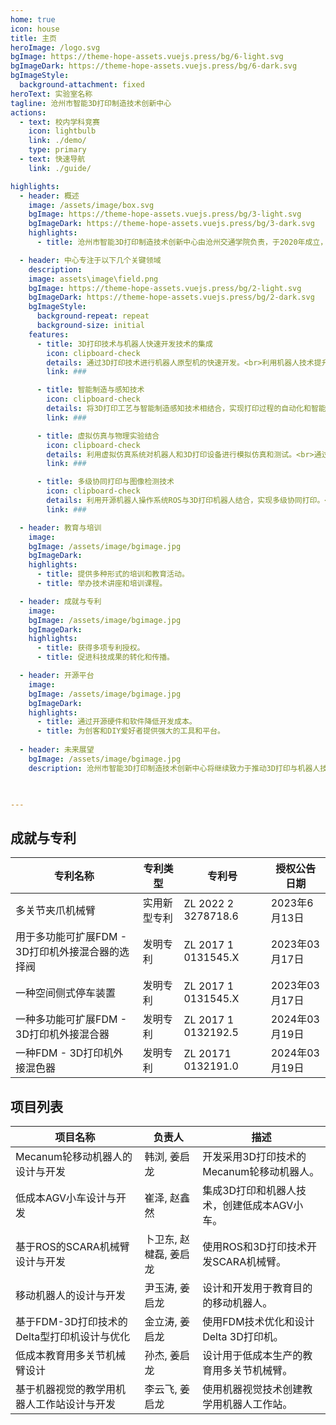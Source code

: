 ```yaml
---
home: true
icon: house
title: 主页
heroImage: /logo.svg
bgImage: https://theme-hope-assets.vuejs.press/bg/6-light.svg
bgImageDark: https://theme-hope-assets.vuejs.press/bg/6-dark.svg
bgImageStyle:
  background-attachment: fixed
heroText: 实验室名称
tagline: 沧州市智能3D打印制造技术创新中心
actions:
  - text: 校内学科竞赛
    icon: lightbulb
    link: ./demo/
    type: primary
  - text: 快速导航
    link: ./guide/

highlights:
  - header: 概述
    image: /assets/image/box.svg
    bgImage: https://theme-hope-assets.vuejs.press/bg/3-light.svg
    bgImageDark: https://theme-hope-assets.vuejs.press/bg/3-dark.svg
    highlights:
      - title: 沧州市智能3D打印制造技术创新中心由沧州交通学院负责，于2020年成立，详见文件“沧州市科学技术局关于2021年1月27日新认定沧州市市级技术创新中心的通知”（详见：沧科字[2021]3号）。中心旨在提升机器人与3D打印技术的创新能力，推动地区现代制造业的技术进步。2021年，中心获得了“黄骅市2021年度科技创新奖励资金拟支持项目及经费安排公示”，财政拨款10万元（详见：黄骅市政府网站）。我们的中心专注于建立高效管理体系、加强人才培养和教育，以及推动技术研发。

  - header: 中心专注于以下几个关键领域
    description: 
    image: assets\image\field.png
    bgImage: https://theme-hope-assets.vuejs.press/bg/2-light.svg
    bgImageDark: https://theme-hope-assets.vuejs.press/bg/2-dark.svg
    bgImageStyle:
      background-repeat: repeat
      background-size: initial
    features:
      - title: 3D打印技术与机器人快速开发技术的集成
        icon: clipboard-check
        details: 通过3D打印技术进行机器人原型机的快速开发。<br>利用机器人技术提升3D打印设备的智能化和自动化水平。
        link: ###

      - title: 智能制造与感知技术
        icon: clipboard-check
        details: 将3D打印工艺与智能制造感知技术相结合，实现打印过程的自动化和智能化。<br>通过智能制造机器人技术，提升制造过程的效率和质量。
        link: ###

      - title: 虚拟仿真与物理实验结合
        icon: clipboard-check
        details: 利用虚拟仿真系统对机器人和3D打印设备进行模拟仿真和测试。<br>通过虚拟实验与物理测试相结合，提高设备的性能和可靠性。
        link: ###

      - title: 多级协同打印与图像检测技术
        icon: clipboard-check
        details: 利用开源机器人操作系统ROS与3D打印机器人结合，实现多级协同打印。<br>通过图像识别技术，实时监测打印过程，确保打印质量。
        link: ###

  - header: 教育与培训
    image: 
    bgImage: /assets/image/bgimage.jpg
    bgImageDark: 
    highlights:
      - title: 提供多种形式的培训和教育活动。
      - title: 举办技术讲座和培训课程。

  - header: 成就与专利
    image: 
    bgImage: /assets/image/bgimage.jpg
    bgImageDark: 
    highlights:
      - title: 获得多项专利授权。
      - title: 促进科技成果的转化和传播。

  - header: 开源平台
    image: 
    bgImage: /assets/image/bgimage.jpg
    bgImageDark: 
    highlights:
      - title: 通过开源硬件和软件降低开发成本。
      - title: 为创客和DIY爱好者提供强大的工具和平台。
      
  - header: 未来展望
    bgImage: /assets/image/bgimage.jpg
    description: 沧州市智能3D打印制造技术创新中心将继续致力于推动3D打印与机器人技术的创新和应用。计划进一步加强与企业和科研机构的合作，不断提升技术水平和应用效果。未来，中心将通过不断优化管理和技术研发，为创客和教育领域提供更多的资源和平台，推动技术的普及和发展。

      

---
```

## 成就与专利

| 专利名称 | 专利类型 | 专利号 | 授权公告日期 |
| ---- | ---- | ---- | ---- |
| 多关节夹爪机械臂 | 实用新型专利 | ZL 2022 2 3278718.6 | 2023年6月13日 |
| 用于多功能可扩展FDM - 3D打印机外接混合器的选择阀 | 发明专利 | ZL 2017 1 0131545.X | 2023年03月17日 |
| 一种空间侧式停车装置 | 发明专利 | ZL 2017 1 0131545.X | 2023年03月17日 |
| 一种多功能可扩展FDM - 3D打印机外接混合器 | 发明专利 | ZL 2017 1 0132192.5 | 2024年03月19日 |
| 一种FDM - 3D打印机外接混色器 | 发明专利 | ZL 20171 0132191.0 | 2024年03月19日 |
## 项目列表
| 项目名称 | 负责人 | 描述 |
| ---- | ---- | ---- |
| Mecanum轮移动机器人的设计与开发 | 韩浏, 姜启龙 | 开发采用3D打印技术的Mecanum轮移动机器人。 |
| 低成本AGV小车设计与开发 | 崔泽, 赵鑫然 | 集成3D打印和机器人技术，创建低成本AGV小车。 |
| 基于ROS的SCARA机械臂设计与开发 | 卜卫东, 赵楗磊, 姜启龙 | 使用ROS和3D打印技术开发SCARA机械臂。 |
| 移动机器人的设计与开发 | 尹玉涛, 姜启龙 | 设计和开发用于教育目的的移动机器人。 |
| 基于FDM-3D打印技术的Delta型打印机设计与优化 | 金立涛, 姜启龙 | 使用FDM技术优化和设计Delta 3D打印机。 |
| 低成本教育用多关节机械臂设计 | 孙杰, 姜启龙 | 设计用于低成本生产的教育用多关节机械臂。 |
| 基于机器视觉的教学用机器人工作站设计与开发 | 李云飞, 姜启龙 | 使用机器视觉技术创建教学用机器人工作站。 |

<script setup lang="ts">
import CenterHighlights from './components/ConterFeatures.vue';

</script>



